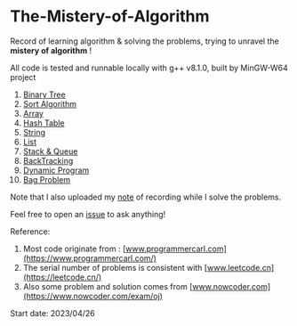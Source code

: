 # The-Mistery-of-Algorithm


Record of learning algorithm & solving the problems, trying to unravel the **mistery of algorithm** ! 
 

All code is tested and runnable locally with g++ v8.1.0, built by MinGW-W64 project

1. [Binary Tree](https://github.com/Raozey/The-Mistery-of-Algorithm/tree/main/Binary%20tree)
2. [Sort Algorithm](https://github.com/Raozey/The-Mistery-of-Algorithm/tree/main/Sort)
3. [Array](https://github.com/Raozey/The-Mistery-of-Algorithm/tree/main/Array)
4. [Hash Table](https://github.com/Raozey/The-Mistery-of-Algorithm/tree/main/Hash%20table)
5. [String](https://github.com/Raozey/The-Mistery-of-Algorithm/tree/main/String)
6. [List](https://github.com/Raozey/The-Mistery-of-Algorithm/tree/main/List)
7. [Stack & Queue](https://github.com/Raozey/The-Mistery-of-Algorithm/tree/main/Stack%20&%20Queue)
8. [BackTracking](https://github.com/Raozey/The-Mistery-of-Algorithm/tree/main/BackTracking)
9. [Dynamic Program](https://github.com/Raozey/The-Mistery-of-Algorithm/tree/main/Dynamic%20Program)
10. [Bag Problem](https://github.com/Raozey/The-Mistery-of-Algorithm/tree/main/Bag%20Problem)


Note that I also uploaded my [note](https://github.com/Raozey/The-Mistery-of-Algorithm/blob/main/%E7%AE%97%E6%B3%95%E8%AE%B0%E5%BD%95.docx) of recording while I solve the problems.


Feel free to open an [issue](https://github.com/Raozey/The-Mistery-of-Algorithm/issues/new) to ask anything!

Reference:
1. Most code originate from : [www.programmercarl.com](https://www.programmercarl.com/)
2. The serial number of problems is consistent with [www.leetcode.cn](https://leetcode.cn/)
3. Also some problem and solution comes from [www.nowcoder.com](https://www.nowcoder.com/exam/oj)



Start date: 2023/04/26
